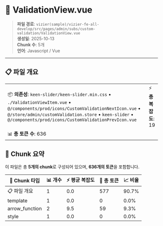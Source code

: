 # 📄 ValidationView.vue

> **파일 경로**: `vizier(sample)/vizier-fe-all-develop/src/pages/admin/subs/custom-validation/ValidationView.vue`  
> **생성일**: 2025-10-13  
> **Chunk 수**: 5개  
> **언어**: Javascript / Vue
---





## 📋 파일 개요

| | |
|--|--|
| 📦 **의존성**: `keen-slider/keen-slider.min.css` • `./ValidationViewItem.vue` • `@/components/prod/icons/CustomValidationNextIcon.vue` • `@/store/admin/customValidation.store` • `keen-slider` • `@/components/prod/icons/CustomValidationPrevIcon.vue` | ⚡ **총 복잡도**: 19 |
| 📊 **총 토큰 수**: 636 |  |






## 🧩 Chunk 요약

이 파일은 총 **5개의 chunk**로 구성되어 있으며, **636개의 토큰**을 포함합니다.

| 🧩 Chunk 타입 | 📊 개수 | ⚡ 평균 복잡도 | 📝 총 토큰 | 📈 비율 |
|---------------|--------|-------------|----------|--------|
| 📋 파일 개요 | 1 | 0.0 | 577 | 90.7% |
| template | 1 | 0.0 | 0 | 0.0% |
| arrow_function | 2 | 9.5 | 59 | 9.3% |
| style | 1 | 0.0 | 0 | 0.0% |

